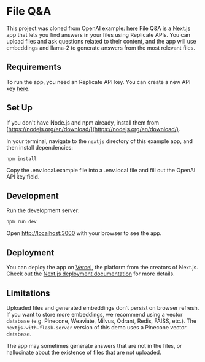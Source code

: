 # File Q&A

This project was cloned from OpenAI example: [here](https://github.com/openai/openai-cookbook/tree/main/apps/file-q-and-a/nextjs)
File Q&A is a [Next.js](https://nextjs.org/) app that lets you find answers in your files using Replicate APIs. You can upload files and ask questions related to their content, and the app will use embeddings and llama-2 to generate answers from the most relevant files.

## Requirements

To run the app, you need an Replicate API key. You can create a new API key [here](https://replicate.com/account/api-tokens).

## Set Up

If you don't have Node.js and npm already, install them from [https://nodejs.org/en/download/](https://nodejs.org/en/download/).

In your terminal, navigate to the `nextjs` directory of this example app, and then install dependencies:

```
npm install
```

Copy the .env.local.example file into a .env.local file and fill out the OpenAI API key field.

## Development

Run the development server:

```
npm run dev
```

Open [http://localhost:3000](http://localhost:3000) with your browser to see the app.

## Deployment

You can deploy the app on [Vercel](https://vercel.com/new?utm_medium=default-template&filter=next.js&utm_source=create-next-app&utm_campaign=create-next-app-readme), the platform from the creators of Next.js. Check out the [Next.js deployment documentation](https://nextjs.org/docs/deployment) for more details.

## Limitations

Uploaded files and generated embeddings don't persist on browser refresh. If you want to store more embeddings, we recommend using a vector database (e.g. Pinecone, Weaviate, Milvus, Qdrant, Redis, FAISS, etc.). The `nextjs-with-flask-server` version of this demo uses a Pinecone vector database.

The app may sometimes generate answers that are not in the files, or hallucinate about the existence of files that are not uploaded.
